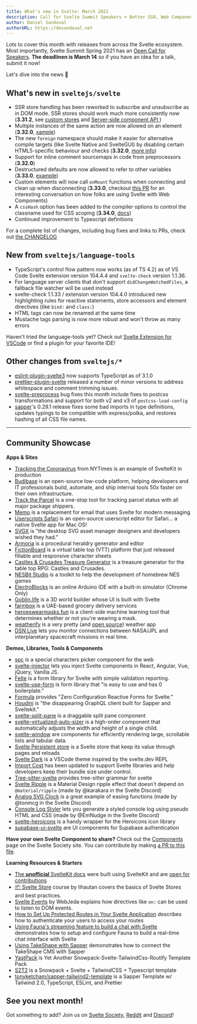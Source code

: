```yaml
---
title: What's new in Svelte: March 2021
description: Call for Svelte Summit Speakers + Better SSR, Web Component and non-HTML5 compilation support.
author: Daniel Sandoval
authorURL: https://desandoval.net
---
```


Lots to cover this month with releases from across the Svelte ecosystem. Most importantly, Svelte Summit Spring 2021 has an [Open Call for Speakers](https://sessionize.com/svelte-summit-spring-2021). **The deadlinen is March 14** so if you have an idea for a talk, submit it now!

Let's dive into the news 🐬

## What's new in `sveltejs/svelte`
* SSR store handling has been reworked to subscribe and unsubscribe as in DOM mode. SSR stores should work much more consistently now (**3.31.2**, see [custom stores](https://svelte.dev/examples#custom-stores) and [Server-side component API ](https://svelte.dev/docs#Server-side_component_API))
* Multiple instances of the same action are now allowed on an element (**3.32.0**, [xample](https://svelte.dev/repl/01a14375951749dab9579cb6860eccde?version=3.32.0))
* The new `foreign` namespace should make it easier for alternative compile targets (like Svelte Native and SvelteGUI) by disabling certain HTML5-specific behaviour and checks (**3.32.0**, [more info](https://github.com/sveltejs/svelte/pull/5652))
* Support for inline comment sourcemaps in code from preprocessors (**3.32.0**)
* Destructured defaults are now allowed to refer to other variables (**3.33.0**, [example](https://svelte.dev/repl/0ee7227e1b45465b9b47d7a5ae2d1252?version=3.33.0))
* Custom elements will now call `onMount` functions when connecting and clean up when disconnecting (**3.33.0**, checkout [this PR](https://github.com/sveltejs/svelte/pull/4522) for an interesting conversation on how folks are using Svelte with Web Components)
* A `cssHash` option has been added to the compiler options to control the classname used for CSS scoping (**3.34.0**, [docs](https://svelte.dev/docs#svelte_compile))
* Continued improvement to Typescript definitions

For a complete list of changes, including bug fixes and links to PRs, check out [the CHANGELOG](https://github.com/sveltejs/svelte/blob/master/CHANGELOG.md)


## New from `sveltejs/language-tools`

- TypeScript's control flow pattern now works (as of TS 4.2) as of VS Code Svelte extension version 104.4.4 and `svelte-check` version 1.1.36.
- For language server clients that don't support `didChangeWatchedFiles`, a fallback file watcher will be used instead
- svelte-check 1.1.33 / extension version 104.4.0 introduced new highlighting rules for reactive statements, store accessors and element directives (like `bind:` and `class:`)
- HTML tags can now be renamed at the same time
- Mustache tags parsing is now more robust and won't throw as many errors

Haven't tried the language-tools yet? Check out [Svelte Extension for VSCode](https://marketplace.visualstudio.com/items?itemName=svelte.svelte-vscode) or find a plugin for your favorite IDE!

## Other changes from `sveltejs/*`

- [eslint-plugin-svelte3](https://github.com/sveltejs/eslint-plugin-svelte3) now supports TypeScript as of 3.1.0
- [prettier-plugin-svelte](https://github.com/sveltejs/prettier-plugin-svelte/) released a number of minor versions to address whitespace and comment trimming issues.
- [svelte-preprocess](https://github.com/sveltejs/svelte-preprocess/) bug fixes this month include fixes to postcss transformations and support for both v2 and v3 of `postcss-load-config`
- [sapper](https://github.com/sveltejs/sapper/)'s 0.29.1 release fixes some bad imports in type definitions, updates typings to be compatible with express/polka, and restores hashing of all CSS file names.

---

## Community Showcase

**Apps & Sites**

- [Tracking the Coronavirus](https://www.nytimes.com/interactive/2021/us/new-york-city-new-york-covid-cases.html) from NYTimes is an example of SvelteKit in production
- [Budibase](https://github.com/Budibase/budibase) is an open-source low-code platform, helping developers and IT professionals build, automate, and ship internal tools 50x faster on their own infrastructure. 
- [Track the Parcel](https://tracktheparcel.com/) is a one-stop tool for tracking parcel status with all major package shippers.
- [Memo](https://sendmemo.app/features/) is a replacement for email that uses Svelte for modern messaging
- [Userscripts Safari](https://github.com/quoid/userscripts) is an open-source userscript editor for Safari... a native Svelte app for Mac OS!
- [SVGX](https://svgx.app/) is "the desktop SVG asset manager designers and developers wished they had."
- [Armoria](https://azgaar.github.io/Armoria/) is a procedural heraldry generator and editor
- [FictionBoard](https://www.fictionboard.com) is a virtual table top (VTT) platform that just released fillable and responsive character sheets
- [Castles & Crusades Treasure Generator](https://treasure.playaheadgames.com/) is a treasure generator for the table top RPG: Castles and Crusades.
- [NESBit Studio](https://jensa.org/NESBitStudio-web/graphics/spritesheets) is a toolkit to help the development of homebrew NES games
- [ElectroBlocks](https://electroblocks.org/) is an online Arduino IDE with a built-in simulator (Chrome Only)
- [Goblin.life](https://store.steampowered.com/app/552180/GoblinLife/) is a 3D world builder whose UI is built with Svelte
- [farmbox](https://farmbox.ae/) is a UAE-based grocery delivery services
- [heroeswearmasks.fun](https://heroeswearmasks.fun/) is a client-side machine learning tool that determines whether or not you're wearing a mask.
- [weatherify](https://brdtheo-weatherify.netlify.app/) is a very pretty (and [open source](https://github.com/brdtheo/weatherify)) weather app
- [DSN Live](https://dsn-live.netlify.app/#/) lets you monitor connections between NASA/JPL and interplanetary spacecraft missions in real time.



**Demos, Libraries, Tools & Components**

- [spc](https://github.com/khang-nd/spc) is a special characters picker component for the web
- [svelte-injector](https://www.npmjs.com/package/svelte-injector) lets you inject Svelte components in React, Angular, Vue, jQuery, Vanilla JS.
- [Felte](https://felte.dev/) is a form library for Svelte with simple validation reporting.
- [svelte-use-form](https://github.com/noahsalvi/svelte-use-form#readme) is form library that "is easy to use and has 0 boilerplate."
- [Formula](https://formula.svelte.codes/) provides "Zero Configuration Reactive Forms for Svelte."
- [Houdini](https://github.com/AlecAivazis/houdini) is "the disappearing GraphQL client built for Sapper and Sveltekit."
- [svelte-split-pane](https://www.reddit.com/r/sveltejs/comments/leoe33/sveltesplitpane/) is a draggable split pane component
- [svelte-virtualized-auto-sizer](https://github.com/micha-lmxt/svelte-virtualized-auto-sizer) is a high-order component that automatically adjusts the width and height of a single child.
- [svelte-window](https://github.com/micha-lmxt/svelte-window) are components for efficiently rendering large, scrollable lists and tabular data.
- [Svelte Persistent store](https://github.com/MacFJA/svelte-persistent-store) is a Svelte store that keep its value through pages and reloads
- [Svelte Dark](https://marketplace.visualstudio.com/items?itemName=NickScialli.svelte-dark) is a VSCode theme inspired by the svelte.dev REPL
- [Import Cost](https://marketplace.visualstudio.com/items?itemName=wix.vscode-import-cost) has been updated to support Svelte libraries and help developers keep their bundle size under control.
- [Tree-sitter-svelte](https://github.com/Himujjal/tree-sitter-svelte) provides tree-sitter grammar for svelte
- [Svelte Ripple](https://svelte.dev/repl/b73224a0fd4248178e3eab41943d41a9?version=3.31.2) is a Material Design ripple effect that doesn't depend on `@material/ripple` (made by @karakara in the Svelte Discord)
- [Analog SVG Clock](https://svelte.dev/repl/270e83f43e7a48918d8f2d497760904f?version=3.32.1) is a great example of easing functions (made by @tonmcg in the Svelte Discord)
- [Console Log Styler](https://svelte.dev/repl/11f609d0d90746f08da6d3d90bba84fc?version=3.32.0) lets you generate a styled console log using pseudo HTML and CSS (made by @EmNudge in the Svelte Discord)
- [svelte-heroicons](https://github.com/martinse/svelte-heroicons) is a handy wrapper for the Heroicons icon library
- [supabase-ui-svelte](https://github.com/joshnuss/supabase-ui-svelte) are UI components for Supabase authentication

**Have your own Svelte Component to share?** Check out the [Components](https://sveltesociety.dev/components) page on the Svelte Society site. You can contribute by making [a PR to this file](https://github.com/svelte-society/sveltesociety.dev/blob/master/src/pages/components/components.json).


**Learning Resources & Starters**

- [The **unofficial** SvelteKit docs](https://sk-incognito.vercel.app/learn/what-is-sveltekit) were built using SvelteKit and are [open for contributions](https://github.com/GrygrFlzr/kit-docs)
- [📦 Svelte Store](https://www.youtube.com/playlist?list=PLoKaNN3BjQX3fG-XOSwsPHtnV8FUY6lgK) course by lihautan covers the basics of Svelte Stores and best practices.
- [Svelte Events](https://www.youtube.com/watch?v=cbxxbBofjAw&feature=youtu.be) by WebJeda explains how directives like `on:` can be used to listen to DOM events.
- [How to Set Up Protected Routes in Your Svelte Application](https://www.webtips.dev/how-to-set-up-protected-routes-in-your-svelte-application) describes how to authenticate your users to access your routes
- [Using Fauna's streaming feature to build a chat with Svelte](https://dev.to/fauna/using-fauna-s-streaming-feature-to-build-a-chat-with-svelte-1gkd) demonstrates how to setup and configure Fauna to build a real-time chat interface with Svelte
- [Using TakeShape with Sapper](https://www.takeshape.io/articles/using-takeshape-with-sapper/) demonstrates how to connect the TakeShape CMS with Sapper
- [YastPack](https://github.com/rodabt/yastpack) is Yet Another Snowpack-Svelte-TailwindCss-Routify Template Pack
- [S2T2](https://ralphbliu.medium.com/s2t2-snowpack-svelte-tailwindcss-typescript-8928caa5af6c) is a Snowpack + Svelte + TailwindCSS + Typescript template
- [tonyketcham/sapper-tailwind2-template](https://github.com/tonyketcham/sapper-tailwind2-template) is a Sapper Template w/ Tailwind 2.0, TypeScript, ESLint, and Prettier

## See you next month!

Got something to add? Join us on [Svelte Society](https://sveltesociety.dev/), [Reddit](https://www.reddit.com/r/sveltejs/) and [Discord](https://discord.com/invite/yy75DKs)!
